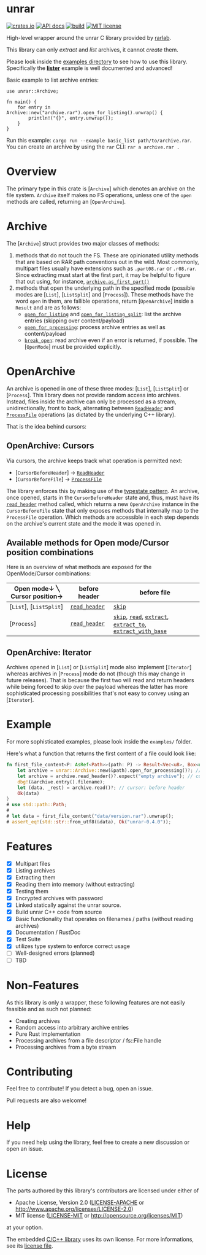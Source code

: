 # unrar

[![crates.io](https://img.shields.io/crates/v/unrar.svg)](https://crates.io/crates/unrar)
[![API docs](https://docs.rs/unrar/badge.svg)](https://docs.rs/unrar)
[![build](https://github.com/muja/unrar.rs/workflows/ci/badge.svg)](https://github.com/muja/unrar.rs/actions?query=workflow%3Aci)
[![MIT license](https://img.shields.io/badge/license-MIT-blue.svg)](./README.md)

High-level wrapper around the unrar C library provided by [rarlab](http://rarlab.com).

This library can only *extract* and *list* archives, it cannot *create* them.

Please look inside the [examples directory](./examples) to see how to use this library.
Specifically the [**lister**](./examples/lister.rs) example is well documented and advanced!

Basic example to list archive entries:

```rust,no_run
use unrar::Archive;

fn main() {
    for entry in Archive::new("archive.rar").open_for_listing().unwrap() {
        println!("{}", entry.unwrap());
    }
}
```

Run this example: `cargo run --example basic_list path/to/archive.rar`.
You can create an archive by using the `rar` CLI: `rar a archive.rar .`

# Overview

The primary type in this crate is [`Archive`]
which denotes an archive on the file system. `Archive` itself makes no
FS operations, unless one of the `open` methods are called, returning
an [`OpenArchive`].

# Archive

The [`Archive`] struct provides two major classes of methods:

   1. methods that do not touch the FS. These are opinionated utility methods
        that are based on RAR path conventions out in the wild. Most commonly, multipart
        files usually have extensions such as `.part08.rar` or `.r08.rar`. Since extracting
        must start at the first part, it may be helpful to figure that out using, for instance,
        [`archive.as_first_part()`](Archive::as_first_part)
   2. methods that open the underlying path in the specified mode
        (possible modes are [`List`], [`ListSplit`] and [`Process`]).
        These methods have the word `open` in them, are fallible operations,
        return [`OpenArchive`] inside a `Result` and are as follows:
        - [`open_for_listing`](Archive::open_for_listing) and
            [`open_for_listing_split`](Archive::open_for_listing_split): list the archive
            entries (skipping over content/payload)
        - [`open_for_processing`](Archive::open_for_processing): process archive entries
            as well as content/payload
        - [`break_open`](Archive::break_open): read archive even if an error is returned,
            if possible. The [`OpenMode`] must be provided
            explicitly.

# OpenArchive
An archive is opened in one of these three modes: [`List`], [`ListSplit`] or [`Process`].
This library does not provide random access into archives. Instead, files inside the archive
can only be processed as a stream, unidirectionally, front to back, alternating between
[`ReadHeader`] and [`ProcessFile`] operations (as dictated by the underlying C++ library).  

That is the idea behind cursors:

## OpenArchive: Cursors

Via cursors, the archive keeps track what operation is permitted next:
   - [`CursorBeforeHeader`] -> [`ReadHeader`]
   - [`CursorBeforeFile`] -> [`ProcessFile`]

The library enforces this by making
use of the [typestate pattern](https://cliffle.com/blog/rust-typestate/). An archive, once
opened, starts in the `CursorBeforeHeader` state and, thus, must have its [`read_header`] method
called, which returns a new `OpenArchive` instance in the `CursorBeforeFile` state that only
exposes methods that internally map to the `ProcessFile` operation.
Which methods are accessible in each step depends on the archive's current state and the
mode it was opened in.

## Available methods for Open mode/Cursor position combinations
Here is an overview of what methods are exposed for the OpenMode/Cursor combinations:

| Open mode↓ ╲ Cursor position→| before header   | before file                                                            |
|------------------------------|-----------------|------------------------------------------------------------------------|
| [`List`], [`ListSplit`]      | [`read_header`] | [`skip`]                                                               |
| [`Process`]                  | [`read_header`] | [`skip`], [`read`], [`extract`], [`extract_to`], [`extract_with_base`] |

## OpenArchive: Iterator

Archives opened in [`List`] or [`ListSplit`] mode also implement [`Iterator`] whereas archives in
[`Process`] mode do not (though this may change in future releases). That is because the first
two will read and return headers while being forced to skip over the payload whereas the latter
has more sophisticated processing possibilities that's not easy to convey using an [`Iterator`].

# Example

For more sophisticated examples, please look inside the `examples/` folder.

Here's what a function that returns the first content of a file could look like:

```rust
fn first_file_content<P: AsRef<Path>>(path: P) -> Result<Vec<u8>, Box<dyn std::error::Error>> {
    let archive = unrar::Archive::new(&path).open_for_processing()?; // cursor: before header
    let archive = archive.read_header()?.expect("empty archive"); // cursor: before file
    dbg!(&archive.entry().filename);
    let (data, _rest) = archive.read()?; // cursor: before header
    Ok(data)
}
# use std::path::Path;
#
# let data = first_file_content("data/version.rar").unwrap();
# assert_eq!(std::str::from_utf8(&data), Ok("unrar-0.4.0"));
```

[`read_header`]: OpenArchive::read_header
[`skip`]: OpenArchive::skip
[`read`]: OpenArchive::read
[`extract`]: OpenArchive::extract
[`extract_to`]: OpenArchive::extract_to
[`extract_with_base`]: OpenArchive::extract_with_base
[`ReadHeader`]: unrar_sys::RARReadHeaderEx
[`ProcessFile`]: unrar_sys::RARProcessFileW

# Features

- [x] Multipart files
- [x] Listing archives
- [x] Extracting them
- [x] Reading them into memory (without extracting)
- [x] Testing them
- [x] Encrypted archives with password
- [x] Linked statically against the unrar source.
- [x] Build unrar C++ code from source
- [x] Basic functionality that operates on filenames / paths (without reading archives)
- [x] Documentation / RustDoc
- [x] Test Suite
- [x] utilizes type system to enforce correct usage
- [ ] Well-designed errors (planned)
- [ ] TBD

# Non-Features
As this library is only a wrapper, these following features
are not easily feasible and as such not planned:

- Creating archives
- Random access into arbitrary archive entries
- Pure Rust implementation
- Processing archives from a file descriptor / fs::File handle
- Processing archives from a byte stream

# Contributing

Feel free to contribute! If you detect a bug, open an issue.

Pull requests are also welcome!

# Help

If you need help using the library, feel free to create a new discussion or open an issue.

# License

The parts authored by this library's contributors are licensed under either of

  * Apache License, Version 2.0 ([LICENSE-APACHE](LICENSE-APACHE) or
    http://www.apache.org/licenses/LICENSE-2.0)
  * MIT license ([LICENSE-MIT](LICENSE-MIT) or
    http://opensource.org/licenses/MIT)

at your option.

The embedded [C/C++ library](./unrar_sys/vendor/unrar) uses its own license. For more informations, see its [license file](./unrar_sys/vendor/unrar/license.txt).
